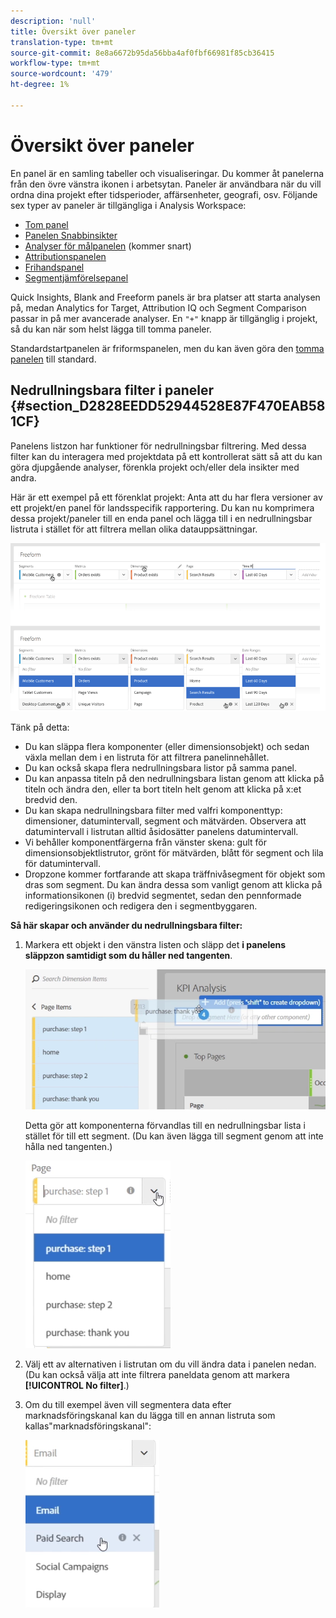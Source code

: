 ```yaml
---
description: 'null'
title: Översikt över paneler
translation-type: tm+mt
source-git-commit: 8e8a6672b95da56bba4af0fbf66981f85cb36415
workflow-type: tm+mt
source-wordcount: '479'
ht-degree: 1%

---
```



# Översikt över paneler

En panel är en samling tabeller och visualiseringar. Du kommer åt panelerna från den övre vänstra ikonen i arbetsytan. Paneler är användbara när du vill ordna dina projekt efter tidsperioder, affärsenheter, geografi, osv. Följande sex typer av paneler är tillgängliga i Analysis Workspace:

* [Tom panel](blank-panel.md)
* [Panelen Snabbinsikter](quickinsight.md)
* [Analyser för målpanelen](a4t-panel.md) (kommer snart)
* [Attributionspanelen](attribution.md)
* [Frihandspanel](freeform-panel.md)
* [Segmentjämförelsepanel](c-segment-comparison/segment-comparison.md)

Quick Insights, Blank and Freeform panels är bra platser att starta analysen på, medan Analytics for Target, Attribution IQ och Segment Comparison passar in på mer avancerade analyser. En `"+"` knapp är tillgänglig i projekt, så du kan när som helst lägga till tomma paneler.

Standardstartpanelen är friformspanelen, men du kan även göra den [tomma panelen](/help/analyze/analysis-workspace/c-panels/blank-panel.md) till standard.

## Nedrullningsbara filter i paneler {#section_D2828EEDD52944528E87F470EAB581CF}

Panelens listzon har funktioner för nedrullningsbar filtrering. Med dessa filter kan du interagera med projektdata på ett kontrollerat sätt så att du kan göra djupgående analyser, förenkla projekt och/eller dela insikter med andra.

Här är ett exempel på ett förenklat projekt: Anta att du har flera versioner av ett projekt/en panel för landsspecifik rapportering. Du kan nu komprimera dessa projekt/paneler till en enda panel och lägga till i en nedrullningsbar listruta i stället för att filtrera mellan olika datauppsättningar.

![](assets/dropdowns.png)

Tänk på detta:

* Du kan släppa flera komponenter (eller dimensionsobjekt) och sedan växla mellan dem i en listruta för att filtrera panelinnehållet.
* Du kan också skapa flera nedrullningsbara listor på samma panel.
* Du kan anpassa titeln på den nedrullningsbara listan genom att klicka på titeln och ändra den, eller ta bort titeln helt genom att klicka på x:et bredvid den.
* Du kan skapa nedrullningsbara filter med valfri komponenttyp: dimensioner, datumintervall, segment och mätvärden. Observera att datumintervall i listrutan alltid åsidosätter panelens datumintervall.
* Vi behåller komponentfärgerna från vänster skena: gult för dimensionsobjektlistrutor, grönt för mätvärden, blått för segment och lila för datumintervall.
* Dropzone kommer fortfarande att skapa träffnivåsegment för objekt som dras som segment. Du kan ändra dessa som vanligt genom att klicka på informationsikonen (i) bredvid segmentet, sedan den pennformade redigeringsikonen och redigera den i segmentbyggaren.

**Så här skapar och använder du nedrullningsbara filter:**

1. Markera ett objekt i den vänstra listen och släpp det **i panelens släppzon samtidigt som du håller ned tangenten**.

   ![](assets/create_dropdown.png)

   Detta gör att komponenterna förvandlas till en nedrullningsbar lista i stället för till ett segment. (Du kan även lägga till segment genom att inte hålla ned tangenten.)

   ![](assets/dropdown.png)

1. Välj ett av alternativen i listrutan om du vill ändra data i panelen nedan. (Du kan också välja att inte filtrera paneldata genom att markera **[!UICONTROL No filter]**.)
1. Om du till exempel även vill segmentera data efter marknadsföringskanal kan du lägga till en annan listruta som kallas&quot;marknadsföringskanal&quot;:

   ![](assets/mc_dropdown.png)

